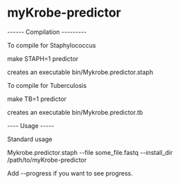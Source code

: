 myKrobe-predictor
=================



------ Compilation ---------

To compile for Staphylococcus

make STAPH=1 predictor

creates an executable bin/Mykrobe.predictor.staph

To compile for Tuberculosis

make TB=1 predictor

creates an executable bin/Mykrobe.predictor.tb




---- Usage -----




Standard usage

Mykrobe.predictor.staph --file some_file.fastq --install_dir /path/to/myKrobe-predictor

Add --progress
if you want to see progress.

